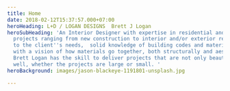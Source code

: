 ```yaml
---
title: Home
date: 2018-02-12T15:37:57.000+07:00
heroHeading: L+D / LOGAN DESIGNS  Brett J Logan
heroSubHeading: 'An Interior Designer with expertise in residential and commercial
  projects ranging from new construction to interior and/or exterior remodels.  Attention
  to the client''s needs,  solid knowledge of building codes and materials, coupled
  with a vision of how materials go together, both structurally and aesthetically,
  Brett Logan has the skill to deliver projects that are not only beautiful but function
  well, whether the projects are large or small. '
heroBackground: images/jason-blackeye-1191801-unsplash.jpg

---
```

